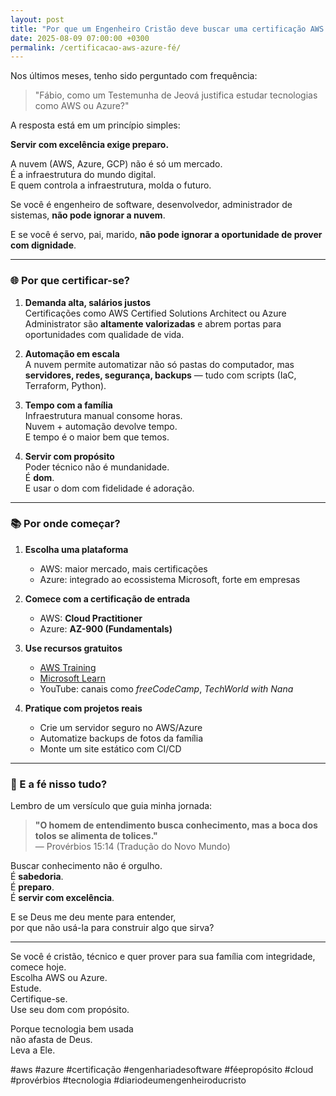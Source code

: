 ```yaml
---
layout: post
title: "Por que um Engenheiro Cristão deve buscar uma certificação AWS ou Azure?"
date: 2025-08-09 07:00:00 +0300
permalink: /certificacao-aws-azure-fé/
---
```


Nos últimos meses, tenho sido perguntado com frequência:

> "Fábio, como um Testemunha de Jeová justifica estudar tecnologias como AWS ou Azure?"

A resposta está em um princípio simples:

**Servir com excelência exige preparo.**

A nuvem (AWS, Azure, GCP) não é só um mercado.  
É a infraestrutura do mundo digital.  
E quem controla a infraestrutura, molda o futuro.

Se você é engenheiro de software, desenvolvedor, administrador de sistemas, **não pode ignorar a nuvem**.

E se você é servo, pai, marido, **não pode ignorar a oportunidade de prover com dignidade**.

---

### 🌐 Por que certificar-se?

1. **Demanda alta, salários justos**  
   Certificações como AWS Certified Solutions Architect ou Azure Administrator são **altamente valorizadas** e abrem portas para oportunidades com qualidade de vida.

2. **Automação em escala**  
   A nuvem permite automatizar não só pastas do computador, mas **servidores, redes, segurança, backups** — tudo com scripts (IaC, Terraform, Python).

3. **Tempo com a família**  
   Infraestrutura manual consome horas.  
   Nuvem + automação devolve tempo.  
   E tempo é o maior bem que temos.

4. **Servir com propósito**  
   Poder técnico não é mundanidade.  
   É **dom**.  
   E usar o dom com fidelidade é adoração.

---

### 📚 Por onde começar?

1. **Escolha uma plataforma**  
   - AWS: maior mercado, mais certificações  
   - Azure: integrado ao ecossistema Microsoft, forte em empresas

2. **Comece com a certificação de entrada**  
   - AWS: **Cloud Practitioner**  
   - Azure: **AZ-900 (Fundamentals)**

3. **Use recursos gratuitos**  
   - [AWS Training](https://aws.amazon.com/training/)
   - [Microsoft Learn](https://learn.microsoft.com)
   - YouTube: canais como *freeCodeCamp*, *TechWorld with Nana*

4. **Pratique com projetos reais**  
   - Crie um servidor seguro no AWS/Azure
   - Automatize backups de fotos da família
   - Monte um site estático com CI/CD

---

### 📖 E a fé nisso tudo?

Lembro de um versículo que guia minha jornada:

> **"O homem de entendimento busca conhecimento, mas a boca dos tolos se alimenta de tolices."**  
> — Provérbios 15:14 (Tradução do Novo Mundo)

Buscar conhecimento não é orgulho.  
É **sabedoria**.  
É **preparo**.  
É **servir com excelência**.

E se Deus me deu mente para entender,  
por que não usá-la para construir algo que sirva?

---

Se você é cristão, técnico e quer prover para sua família com integridade,  
comece hoje.  
Escolha AWS ou Azure.  
Estude.  
Certifique-se.  
Use seu dom com propósito.

Porque tecnologia bem usada  
não afasta de Deus.  
Leva a Ele.

#aws #azure #certificação #engenhariadesoftware #féepropósito #cloud #provérbios #tecnologia #diariodeumengenheiroducristo